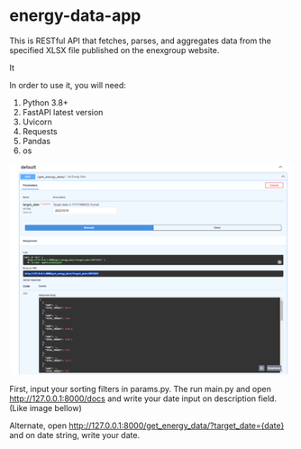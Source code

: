 # energy-data-app
This is RESTful API that fetches, parses, and aggregates data from the specified XLSX file published on the enexgroup website.

It 

In order to use it, you will need:

1) Python 3.8+
2) FastAPI latest version
3) Uvicorn
4) Requests
5) Pandas
6) os

![Screenshot](Screenshot/screenshot.png)

First, input your sorting filters in params.py. The run main.py and open http://127.0.0.1:8000/docs and write your date input on description field. (Like image bellow)

Alternate, open http://127.0.0.1:8000/get_energy_data/?target_date={date} and on date string, write your date.

